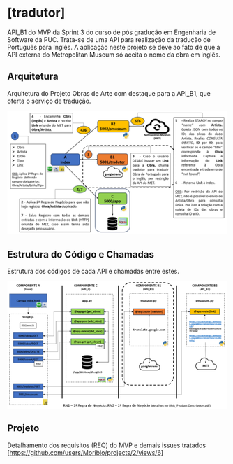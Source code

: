 # [tradutor]
API_B1 do MVP da Sprint 3 do curso de pós gradução em Engenharia de Software da PUC.
Trata-se de uma API para realização da tradução de Português para Inglês. A aplicação neste projeto se deve ao fato de que a API externa do Metropolitan Museum só aceita o nome da obra em inglês.

## Arquitetura
Arquitetura do Projeto Obras de Arte com destaque para a API_B1, que oferta o serviço de tradução.

![API_B1](https://github.com/Moriblo/tradutor/blob/main/API_B1.png)

## Estrutura do Código e Chamadas
Estrutura dos códigos de cada API e chamadas entre estes.

![COMP_B1](https://github.com/Moriblo/tradutor/blob/main/COMP_B1.png)

## Projeto
Detalhamento dos requisitos (REQ) do MVP e demais issues tratados [https://github.com/users/Moriblo/projects/2/views/6]
